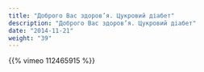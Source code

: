 ```yaml
---
title: "Доброго Вас здоров’я. Цукровий діабет"
description: "Доброго Вас здоров’я. Цукровий діабет"
date: "2014-11-21"
weight: "39"
---
```


{{% vimeo 112465915 %}}
